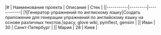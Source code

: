 |# | Наименование проекта       | Описание | Стек      |
||-----------|---------|------------|
|1|Генератор упражнений по англискому языку|Создать приложение для генерации упражнений по английскому языку на основе различных текстов.|spacy, glove wiki, pyinflect, gensim        |
|| Иван      | 30      | Санкт-Петербург |
|| Мария     | 28      | Киев       |
